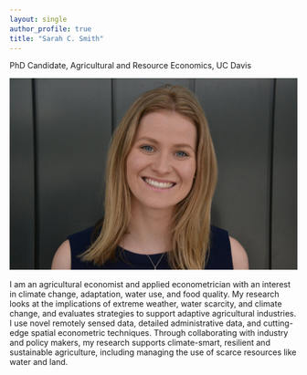 ```yaml
---
layout: single
author_profile: true
title: "Sarah C. Smith"
---
```


PhD Candidate, Agricultural and Resource Economics, UC Davis

![Headshot](/assets/Headshot.jpg)

I am an agricultural economist and applied econometrician with an interest in climate change, adaptation, water use, and food quality.
My research looks at the implications of extreme weather, water scarcity, and climate change, and evaluates strategies to support adaptive agricultural industries.
I use novel remotely sensed data, detailed administrative data, and cutting-edge spatial econometric techniques. 
Through collaborating with industry and policy makers, my research supports climate-smart, resilient and sustainable agriculture, including managing the use of scarce resources like water and land.
